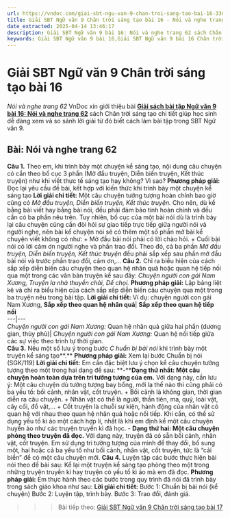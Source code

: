 ```yaml
---
url: https://vndoc.com/giai-sbt-ngu-van-9-chan-troi-sang-tao-bai-16-330286
title: Giải SBT Ngữ văn 9 Chân trời sáng tạo bài 16 - Nói và nghe trang 62 - VnDoc.com
date_extracted: 2025-04-14 13:46:17
description: Giải SBT Ngữ văn 9 bài 16: Nói và nghe trang 62 sách Chân trời sáng tạo có đáp án chi tiết cho các bạn cùng tham khảo.
keywords: Giải SBT Ngữ văn 9 bài 16,Giải SBT Ngữ văn 9 bài 16 Chân trời sáng tạo,Giải sách bài tập Ngữ văn CTST lớp 9,Ngữ văn lớp 9 Chân trời sáng tạo,giải bài tập ngữ văn lớp 9,bài Nói và nghe trang 62,giải SBT ngữ văn 9 CTST trang 62
---
```


# Giải SBT Ngữ văn 9 Chân trời sáng tạo bài 16
 _Nói và nghe trang 62_
VnDoc xin giới thiệu bài [**Giải sách bài tập Ngữ văn 9 bài 16: Nói và nghe trang 62**](<https://vndoc.com/giai-sbt-ngu-van-9-chan-troi-sang-tao-bai-16-330286>) sách Chân trời sáng tạo chi tiết giúp học sinh dễ dàng xem và so sánh lời giải từ đó biết cách làm bài tập trong SBT Ngữ văn 9.
## Bài: Nói và nghe trang 62
**Câu 1.** Theo em, khi trình bày một chuyện kể sáng tạo, nội dung câu chuyện có cần theo bố cục 3 phần \(Mở đầu truyện, Diễn biến truyện, Kết thúc truyện\) như khi viết thực tế sáng tạo hay không? Vì sao?
**Phương pháp giải:**
Đọc lại yêu cầu đề bài, kết hợp với kiến thức khi trình bày một chuyện kể sáng tạo
**Lời giải chi tiết:**
Một câu chuyện tưởng tượng hoàn chỉnh bao giờ cũng có _Mở đầu truyện, Diễn biến truyện, Kết thúc truyện._ Cho nên, dù kể bằng bài viết hay bằng bài nói, đều phải đảm bảo tính hoàn chỉnh và đều cần có ba phần nêu trên.
Tuy nhiên, bố cục của một bài nói dù là trình bày lại câu chuyện cũng cần đòi hỏi sự giao tiếp trực tiếp giữa người nói và người nghe, nên bài kể chuyện nói sẽ có thêm một số phần mở bài kể chuyện viết không có như:
\+ Mở đầu bài nói phải có lời chào hỏi.
\+ Cuối bài nói có lời cảm ơn người nghe và phần trao đổi.
Theo đó, cả ba phần _Mở đầu truyện, Diễn biến truyện, Kết thúc truyện_ đều phải sắp xếp sau phần mở đầu bài nói và trước phần trao đổi, cảm ơn,…
**Câu 2.** Chỉ ra biểu hiện của cách sắp xếp diễn biến câu chuyện theo quan hệ nhân quả hoặc quan hệ tiếp nối qua một trong các văn bản truyện kể sau đây: _Chuyện người con gái Nam Xương, Truyện lạ nhà thuyền chài, Dế chọi._
**Phương pháp giải:**
Lập bảng liệt kê và chỉ ra biểu hiện của cách sắp xếp diễn biến câu chuyện qua một trong ba truyện nêu trong bài tập.
**Lời giải chi tiết:**
Ví dụ: chuyện người con gái Nam Xương,
**Sắp xếp theo quan hệ nhân quả**| **Sắp xếp theo quan hệ tiếp nối**  
---|---  
 _Chuyện người con gái Nam Xương:_ Quan hệ nhân quả giữa hai phần \(dương gian, thủy phủ\)| _Chuyện người con gái Nam Xương:_ Quan hệ nối tiếp giữa các sự việc theo trình tự thời gian.  
**Câu 3.** Nêu một số lưu ý trong bước _C_ _huẩn bị bài nói_ khi trình bày một truyện kể sáng tạo**.**
**Phương pháp giải:**
Xem lại bước Chuẩn bị nói \(SGK/119\)
**Lời giải chi tiết:**
Em cần đặc biệt lưu ý chọn kể câu chuyện tưởng tượng theo một trong hai dạng đề sau:
**-****Dạng thứ nhất: Một câu chuyện hoàn toàn dựa trên trí tưởng tượng của em.** Với dạng này, cần lưu ý: Một câu chuyện dù tưởng tượng bay bổng, mới lạ thế nào thì cũng phải có ba yếu tố: bối cảnh, nhân vật, cốt truyện.
\+ Bối cảnh là không gian, thời gian diễn ra câu chuyện.
\+ Nhân vật có thể là người, thần tiên, ma, quỷ, loài vật, cây cối, đồ vật,…
\+ Cốt truyện là chuỗi sự kiện, hành động của nhân vật có quan hệ với nhau theo quan hệ nhân quả hoặc nối tiếp. Khi cần, có thể sử dụng yếu tố kì ảo một cách hợp lí, nhất là khi em định kể một câu chuyện huyền ảo như các truyện truyền kì đã học.
\- **Dạng thứ hai: Một câu chuyện phỏng theo truyện đã đọc.** Với dạng này, truyện đã có sẵn bối cảnh, nhân vật, cốt truyện. Em sử dụng trí tưởng tượng của mình để thay đổi, bổ sung một, hai hoặc cả ba yếu tố như bối cảnh, nhân vật, cốt truyện, tức là “cải biển” để có một câu chuyện mới.
**Câu 4.** Luyện tập các bước thực hiện bài nói theo đề bài sau:
Kể lại một truyện kể sáng tạo phỏng theo một trong những truyện truyền kì hay truyện có yếu tố kì ảo mà em đã đọc.
**Phương pháp giải:**
Em thực hành theo các bước trong quy trình đã nói đã trình bày trong sách giáo khoa như sau:
**Lời giải chi tiết:**
Bước 1: Chuẩn bị bài nói \(kể chuyện\)
Bước 2: Luyện tập, trình bày.
Bước 3: Trao đổi, đánh giá.
>>> Bài tiếp theo: [Giải SBT Ngữ văn 9 Chân trời sáng tạo bài 17](<https://vndoc.com/giai-sbt-ngu-van-9-chan-troi-sang-tao-bai-17-330288>)
